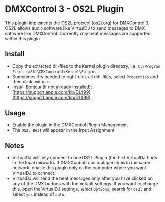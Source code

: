 # DMXControl 3 - OS2L Plugin

This plugin implements the OS2L protocol ([os2l.org](http://os2l.org/)) for DMXControl 3.
OS2L allows audio software like VirtualDJ to send messages to DMX software like DMXControl. 
Currently only beat messages are supported within this plugin.

## Install
- Copy the extracted dll-files to the Kernel plugin directory, i.e. `C:\Program Files (x86)\DMXControl3\Kernel\Plugins`.
- Sometimes it is needed to right-click all ddl-files, select `Properties` and then click `Unblock`. 
- Install Bonjour (if not already installed): [https://support.apple.com/kb/DL999](https://support.apple.com/kb/DL999).

## Usage
- Enable the plugin in the DMXControl Plugin Management
- The `OS2L Beat` will appear in the Input Assignment

## Notes
- VirtualDJ will only connect to one OS2L Plugin (the first VirtualDJ finds in the local network).
  If DMXControl runs multiple times in the same network, enable this plugin only on the computer where you want VirtualDJ to connect. 
- VirtualDJ will send the beat messages only after you have clicked on any of the DMX buttons with the default settings.
  If you want to change this, open the VirtualDJ settings, select `Options`, search for `os2l` and select `yes` instead of `auto`.
